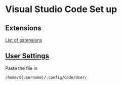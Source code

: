 # Visual Studio Code Set up

## Extensions

[List of extensions](extension.md)

## [User Settings](settings.json)

Paste the file in
```
/home/${username}/.config/Code/User/
```